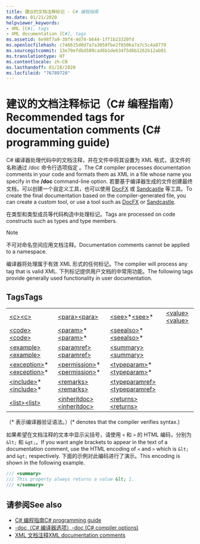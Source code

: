 ```yaml
---
title: 建议的文档注释标记 - C# 编程指南
ms.date: 01/21/2020
helpviewer_keywords:
- XML [C#], tags
- XML documentation [C#], tags
ms.assetid: 6e98f7a9-38f4-4d74-b644-1ff1b23320fd
ms.openlocfilehash: c746615d0d7a7a3058fbe2f8506a7a7c5c4a8779
ms.sourcegitcommit: 13e79efdbd589cad6b1de634f5d6b1262b12ab01
ms.translationtype: HT
ms.contentlocale: zh-CN
ms.lasthandoff: 01/28/2020
ms.locfileid: "76789728"
---
```

# <a name="recommended-tags-for-documentation-comments-c-programming-guide"></a><span data-ttu-id="2e40d-102">建议的文档注释标记（C# 编程指南）</span><span class="sxs-lookup"><span data-stu-id="2e40d-102">Recommended tags for documentation comments (C# programming guide)</span></span>

<span data-ttu-id="2e40d-103">C# 编译器处理代码中的文档注释，并在文件中将其设置为 XML 格式，该文件的名称通过 /doc 命令行选项指定  。</span><span class="sxs-lookup"><span data-stu-id="2e40d-103">The C# compiler processes documentation comments in your code and formats them as XML in a file whose name you specify in the **/doc** command-line option.</span></span> <span data-ttu-id="2e40d-104">若要基于编译器生成的文件创建最终文档，可以创建一个自定义工具，也可以使用 [DocFX](https://dotnet.github.io/docfx/) 或 [Sandcastle](https://github.com/EWSoftware/SHFB) 等工具。</span><span class="sxs-lookup"><span data-stu-id="2e40d-104">To create the final documentation based on the compiler-generated file, you can create a custom tool, or use a tool such as [DocFX](https://dotnet.github.io/docfx/) or [Sandcastle](https://github.com/EWSoftware/SHFB).</span></span>

<span data-ttu-id="2e40d-105">在类型和类型成员等代码构造中处理标记。</span><span class="sxs-lookup"><span data-stu-id="2e40d-105">Tags are processed on code constructs such as types and type members.</span></span>

> [!NOTE]
> <span data-ttu-id="2e40d-106">不可对命名空间应用文档注释。</span><span class="sxs-lookup"><span data-stu-id="2e40d-106">Documentation comments cannot be applied to a namespace.</span></span>  
  
 <span data-ttu-id="2e40d-107">编译器将处理属于有效 XML 形式的任何标记。</span><span class="sxs-lookup"><span data-stu-id="2e40d-107">The compiler will process any tag that is valid XML.</span></span> <span data-ttu-id="2e40d-108">下列标记提供用户文档的中常用功能。</span><span class="sxs-lookup"><span data-stu-id="2e40d-108">The following tags provide generally used functionality in user documentation.</span></span>  
  
## <a name="tags"></a><span data-ttu-id="2e40d-109">Tags</span><span class="sxs-lookup"><span data-stu-id="2e40d-109">Tags</span></span>  
  
|||||  
|---|---|---|---|
|[<span data-ttu-id="2e40d-110">\<c></span><span class="sxs-lookup"><span data-stu-id="2e40d-110">\<c></span></span>](./code-inline.md)|[<span data-ttu-id="2e40d-111">\<para></span><span class="sxs-lookup"><span data-stu-id="2e40d-111">\<para></span></span>](./para.md)|<span data-ttu-id="2e40d-112">[\<see>](./see.md)\*</span><span class="sxs-lookup"><span data-stu-id="2e40d-112">[\<see>](./see.md)\*</span></span>|[<span data-ttu-id="2e40d-113">\<value></span><span class="sxs-lookup"><span data-stu-id="2e40d-113">\<value></span></span>](./value.md)  
|[<span data-ttu-id="2e40d-114">\<code></span><span class="sxs-lookup"><span data-stu-id="2e40d-114">\<code></span></span>](./code.md)|<span data-ttu-id="2e40d-115">[\<param>](./param.md)\*</span><span class="sxs-lookup"><span data-stu-id="2e40d-115">[\<param>](./param.md)\*</span></span>|<span data-ttu-id="2e40d-116">[\<seealso>](./seealso.md)\*</span><span class="sxs-lookup"><span data-stu-id="2e40d-116">[\<seealso>](./seealso.md)\*</span></span>|  
|[<span data-ttu-id="2e40d-117">\<example></span><span class="sxs-lookup"><span data-stu-id="2e40d-117">\<example></span></span>](./example.md)|[<span data-ttu-id="2e40d-118">\<paramref></span><span class="sxs-lookup"><span data-stu-id="2e40d-118">\<paramref></span></span>](./paramref.md)|[<span data-ttu-id="2e40d-119">\<summary></span><span class="sxs-lookup"><span data-stu-id="2e40d-119">\<summary></span></span>](./summary.md)|  
|<span data-ttu-id="2e40d-120">[\<exception>](./exception.md)\*</span><span class="sxs-lookup"><span data-stu-id="2e40d-120">[\<exception>](./exception.md)\*</span></span>|<span data-ttu-id="2e40d-121">[\<permission>](./permission.md)\*</span><span class="sxs-lookup"><span data-stu-id="2e40d-121">[\<permission>](./permission.md)\*</span></span>|<span data-ttu-id="2e40d-122">[\<typeparam>](./typeparam.md)\*</span><span class="sxs-lookup"><span data-stu-id="2e40d-122">[\<typeparam>](./typeparam.md)\*</span></span>|  
|<span data-ttu-id="2e40d-123">[\<include>](./include.md)\*</span><span class="sxs-lookup"><span data-stu-id="2e40d-123">[\<include>](./include.md)\*</span></span>|[<span data-ttu-id="2e40d-124">\<remarks></span><span class="sxs-lookup"><span data-stu-id="2e40d-124">\<remarks></span></span>](./remarks.md)|[<span data-ttu-id="2e40d-125">\<typeparamref></span><span class="sxs-lookup"><span data-stu-id="2e40d-125">\<typeparamref></span></span>](./typeparamref.md)|  
|[<span data-ttu-id="2e40d-126">\<list></span><span class="sxs-lookup"><span data-stu-id="2e40d-126">\<list></span></span>](./list.md)|[<span data-ttu-id="2e40d-127">\<inheritdoc></span><span class="sxs-lookup"><span data-stu-id="2e40d-127">\<inheritdoc></span></span>](./inheritdoc.md)|[<span data-ttu-id="2e40d-128">\<returns></span><span class="sxs-lookup"><span data-stu-id="2e40d-128">\<returns></span></span>](./returns.md)|
  
<span data-ttu-id="2e40d-129">（\* 表示编译器验证语法。）</span><span class="sxs-lookup"><span data-stu-id="2e40d-129">(\* denotes that the compiler verifies syntax.)</span></span>

<span data-ttu-id="2e40d-130">如果希望在文档注释的文本中显示尖括号，请使用 `<` 和 `>` 的 HTML 编码，分别为 `&lt;` 和 `&gt;`。</span><span class="sxs-lookup"><span data-stu-id="2e40d-130">If you want angle brackets to appear in the text of a documentation comment, use the HTML encoding of `<` and `>` which is `&lt;` and `&gt;` respectively.</span></span> <span data-ttu-id="2e40d-131">下面的示例对此编码进行了演示。</span><span class="sxs-lookup"><span data-stu-id="2e40d-131">This encoding is shown in the following example.</span></span>

```csharp
/// <summary>
/// This property always returns a value &lt; 1.
/// </summary>
```

## <a name="see-also"></a><span data-ttu-id="2e40d-132">请参阅</span><span class="sxs-lookup"><span data-stu-id="2e40d-132">See also</span></span>

- [<span data-ttu-id="2e40d-133">C# 编程指南</span><span class="sxs-lookup"><span data-stu-id="2e40d-133">C# programming guide</span></span>](../index.md)
- [<span data-ttu-id="2e40d-134">-doc（C# 编译器选项）</span><span class="sxs-lookup"><span data-stu-id="2e40d-134">-doc (C# compiler options)</span></span>](../../language-reference/compiler-options/doc-compiler-option.md)
- [<span data-ttu-id="2e40d-135">XML 文档注释</span><span class="sxs-lookup"><span data-stu-id="2e40d-135">XML documentation comments</span></span>](./index.md)
